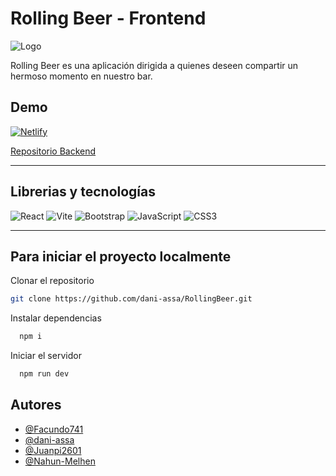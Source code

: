 # Rolling Beer - Frontend
![Logo](https://i.postimg.cc/q7DKQh9y/panel.png)

Rolling Beer es una aplicación dirigida a quienes deseen compartir un hermoso momento en nuestro bar.

## Demo

<a href="https://main--rollingbeer1.netlify.app/">
    <img src="https://img.shields.io/badge/netlify-%23000000.svg?style=for-the-badge&logo=netlify&logoColor=#00C7B7" alt="Netlify">
</a>

[Repositorio Backend](https://github.com/dani-assa/RollingBeer-backend)

---

## Librerias y tecnologías
![React](https://img.shields.io/badge/react-%2320232a.svg?style=for-the-badge&logo=react&logoColor=%2361DAFB)
![Vite](https://img.shields.io/badge/vite-%23646CFF.svg?style=for-the-badge&logo=vite&logoColor=white)
![Bootstrap](https://img.shields.io/badge/bootstrap-%238511FA.svg?style=for-the-badge&logo=bootstrap&logoColor=white)
![JavaScript](https://img.shields.io/badge/javascript-%23323330.svg?style=for-the-badge&logo=javascript&logoColor=%23F7DF1E)
![CSS3](https://img.shields.io/badge/css3-%231572B6.svg?style=for-the-badge&logo=css3&logoColor=white)

---

## Para iniciar el proyecto localmente

Clonar el repositorio

```bash
git clone https://github.com/dani-assa/RollingBeer.git
```

Instalar dependencias

```bash
  npm i
```

Iniciar el servidor

```bash
  npm run dev
```


## Autores

- [@Facundo741](https://github.com/Facundo741)
- [@dani-assa](https://github.com/dani-assa)
- [@Juanpi2601](https://github.com/Juanpi2601)
- [@Nahun-Melhen](https://github.com/Nahun-Melhen)
